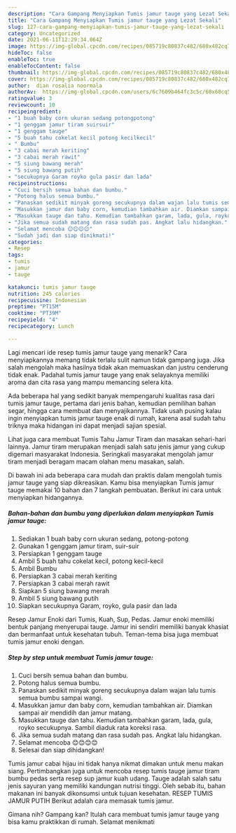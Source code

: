 ```yaml
---
description: "Cara Gampang Menyiapkan Tumis jamur tauge yang Lezat Sekali"
title: "Cara Gampang Menyiapkan Tumis jamur tauge yang Lezat Sekali"
slug: 127-cara-gampang-menyiapkan-tumis-jamur-tauge-yang-lezat-sekali
category: Uncategorized
date: 2021-06-11T12:29:34.064Z
image: https://img-global.cpcdn.com/recipes/085719c80837c482/680x482cq70/tumis-jamur-tauge-foto-resep-utama.jpg
hideToc: false
enableToc: true
enableTocContent: false
thumbnail: https://img-global.cpcdn.com/recipes/085719c80837c482/680x482cq70/tumis-jamur-tauge-foto-resep-utama.jpg
cover: https://img-global.cpcdn.com/recipes/085719c80837c482/680x482cq70/tumis-jamur-tauge-foto-resep-utama.jpg
author:  dian rosalia noormala
authorAv:  https://img-global.cpcdn.com/users/6c7609b464fc3c5c/60x60cq50/avatar.jpg
ratingvalue: 3
reviewcount: 10
recipeingredient:
- "1 buah baby corn ukuran sedang potongpotong"
- "1 genggam jamur tiram suirsuir"
- "1 genggam tauge"
- "5 buah tahu cokelat kecil potong kecilkecil"
- " Bumbu"
- "3 cabai merah keriting"
- "3 cabai merah rawit"
- "5 siung bawang merah"
- "5 siung bawang putih"
- "secukupnya Garam royko gula pasir dan lada"
recipeinstructions:
- "Cuci bersih semua bahan dan bumbu."
- "Potong halus semua bumbu."
- "Panaskan sedikit minyak goreng secukupnya dalam wajan lalu tumis semua bumbu sampai wangi."
- "Masukkan jamur dan baby corn, kemudian tambahkan air. Diamkan sampai air mendidih dan jamur matang."
- "Masukkan tauge dan tahu. Kemudian tambahkan garam, lada, gula, royko secukupnya. Sambil diaduk rata koreksi rasa."
- "Jika semua sudah matang dan rasa sudah pas. Angkat lalu hidangkan."
- "Selamat mencoba 😊😊😊😊"
- "Sudah jadi dan siap dinikmati!"
categories:
- Resep
tags:
- tumis
- jamur
- tauge

katakunci: tumis jamur tauge 
nutrition: 245 calories
recipecuisine: Indonesian
preptime: "PT15M"
cooktime: "PT39M"
recipeyield: "4"
recipecategory: Lunch

---
```



Lagi mencari ide resep tumis jamur tauge yang menarik? Cara menyiapkannya memang tidak terlalu sulit namun tidak gampang juga. Jika salah mengolah maka hasilnya tidak akan memuaskan dan justru cenderung tidak enak. Padahal tumis jamur tauge yang enak selayaknya memiliki aroma dan cita rasa yang mampu memancing selera kita.


Ada beberapa hal yang sedikit banyak mempengaruhi kualitas rasa dari tumis jamur tauge, pertama dari jenis bahan, kemudian pemilihan bahan segar, hingga cara membuat dan menyajikannya. Tidak usah pusing kalau ingin menyiapkan tumis jamur tauge enak di rumah, karena asal sudah tahu triknya maka hidangan ini dapat menjadi sajian spesial.

Lihat juga cara membuat Tumis Tahu Jamur Tiram dan masakan sehari-hari lainnya. Jamur tiram merupakan menjadi salah satu jenis jamur yang cukup digemari masyarakat Indonesia. Seringkali masyarakat mengolah jamur tiram menjadi beragam macam olahan menu masakan, salah.


Di bawah ini ada beberapa cara mudah dan praktis dalam mengolah tumis jamur tauge yang siap dikreasikan. Kamu bisa menyiapkan Tumis jamur tauge memakai 10 bahan dan 7 langkah pembuatan. Berikut ini cara untuk menyiapkan hidangannya.

<!--inarticleads1-->

##### Bahan-bahan dan bumbu yang diperlukan dalam menyiapkan Tumis jamur tauge:

1. Sediakan 1 buah baby corn ukuran sedang, potong-potong
1. Gunakan 1 genggam jamur tiram, suir-suir
1. Persiapkan 1 genggam tauge
1. Ambil 5 buah tahu cokelat kecil, potong kecil-kecil
1. Ambil  Bumbu
1. Persiapkan 3 cabai merah keriting
1. Persiapkan 3 cabai merah rawit
1. Siapkan 5 siung bawang merah
1. Ambil 5 siung bawang putih
1. Siapkan secukupnya Garam, royko, gula pasir dan lada


Resep Jamur Enoki dari Tumis, Kuah, Sup, Pedas. Jamur enoki memiliki bentuk panjang menyerupai tauge. Jamur ini sendiri memiliki banyak khasiat dan bermanfaat untuk kesehatan tubuh. Teman-tema bisa juga membuat tumis jamur enoki dengan. 

<!--inarticleads2-->

##### Step by step untuk membuat Tumis jamur tauge:

1. Cuci bersih semua bahan dan bumbu.
1. Potong halus semua bumbu.
1. Panaskan sedikit minyak goreng secukupnya dalam wajan lalu tumis semua bumbu sampai wangi.
1. Masukkan jamur dan baby corn, kemudian tambahkan air. Diamkan sampai air mendidih dan jamur matang.
1. Masukkan tauge dan tahu. Kemudian tambahkan garam, lada, gula, royko secukupnya. Sambil diaduk rata koreksi rasa.
1. Jika semua sudah matang dan rasa sudah pas. Angkat lalu hidangkan.
1. Selamat mencoba 😊😊😊😊
1. Selesai dan siap dihidangkan!

Tumis jamur cabai hijau ini tidak hanya nikmat dimakan untuk menu makan siang. Pertimbangkan juga untuk mencoba resep tumis tauge jamur tiram bumbu pedas serta resep sup jamur kuah udang. Tauge adalah salah satu jenis sayuran yang memiliki kandungan nutrisi tinggi. Oleh sebab itu, bahan makanan ini banyak dikonsumsi untuk tujuan kesehatan. RESEP TUMIS JAMUR PUTIH Berikut adalah cara memasak tumis jamur. 

Gimana nih? Gampang kan? Itulah cara membuat tumis jamur tauge yang bisa kamu praktikkan di rumah. Selamat menikmati
